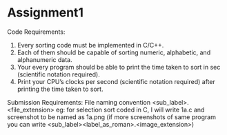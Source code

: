 # Assignment1
Code Requirements:
1.	Every sorting code must be implemented in C/C++.
2.	Each of them should be capable of sorting numeric, alphabetic, and alphanumeric data.
3.	Your every program should be able to print the time taken to sort in sec (scientific notation required).
4.	Print your CPU’s clocks per second (scientific notation required) after printing the time taken to sort.

Submission Requirements:
  File naming convention <label><sub_label>.<file_extension> eg: for selection sort coded in C, I will write 1a.c and screenshot to be named as 1a.png (if more screenshots of same program you can write <label><sub_label><label_as_roman>.<image_extension>)
